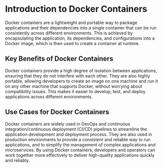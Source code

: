 # Introduction to Docker Containers
Docker containers are a lightweight and portable way to package applications and their dependencies into a single container that can be run consistently across different environments. This is achieved by encapsulating the application, its dependencies, and configurations into a Docker image, which is then used to create a container at runtime.

## Key Benefits of Docker Containers
Docker containers provide a high degree of isolation between applications, ensuring that they do not interfere with each other. They are also highly portable, allowing developers to create an image on one machine and run it on any other machine that supports Docker, without worrying about compatibility issues. This makes it easier to develop, test, and deploy applications across different environments.

## Use Cases for Docker Containers
Docker containers are widely used in DevOps and continuous integration/continuous deployment (CI/CD) pipelines to streamline the application development and deployment process. They are also used in production environments to provide a consistent and reliable way to run applications, and to simplify the management of complex applications and microservices. By using Docker containers, developers and operators can work together more effectively to deliver high-quality applications quickly and reliably.